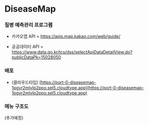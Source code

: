 # DiseaseMap

### 질병 예측관리 프로그램

- 카카오맵 API = https://apis.map.kakao.com/web/guide/

- 공공데이터 API = https://www.data.go.kr/tcs/dss/selectApiDataDetailView.do?publicDataPk=15028050

### 배포

- (클라우드타입) [https://port-0-diseasemap-1pgyr2mlvlp2ppo.sel5.cloudtype.app](https://port-0-diseasemap-1pgyr2mlvlp2ppo.sel5.cloudtype.app)

### 메뉴 구조도

(추가예정)
